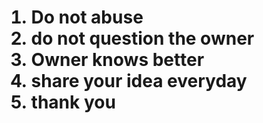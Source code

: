 <h1>
<ol>
  <li>Do not abuse </li>
  <li>do not question the owner</li>
  <li>Owner knows better </li>
  <li>share your idea everyday</li>
  <li>thank you</li>
  
  </ol>
</h1>
